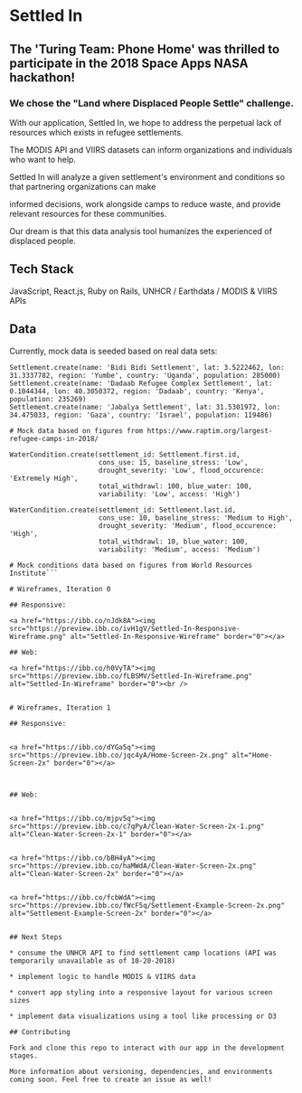 # Settled In

## The 'Turing Team: Phone Home' was thrilled to participate in the 2018 Space Apps NASA hackathon! 

### We chose the "Land where Displaced People Settle" challenge.

With our application, Settled In, we hope to address the perpetual lack of resources which exists in refugee settlements.

The MODIS API and VIIRS datasets can inform organizations and individuals who want to help.

Settled In will analyze a given settlement's environment and conditions so that partnering organizations can make

informed decisions, work alongside camps to reduce waste, and provide relevant resources for these communities.

Our dream is that this data analysis tool humanizes the experienced of displaced people.

## Tech Stack

JavaScript, React.js, Ruby on Rails, UNHCR / Earthdata / MODIS & VIIRS APIs

## Data

Currently, mock data is seeded based on real data sets:

```Settlement.create(name: 'Kutupalong Settlement', lat: 21.2153522, lon: 92.172192, region: 'Coxs Bazaar', country: 'Bangladesh', population: 886778)
Settlement.create(name: 'Bidi Bidi Settlement', lat: 3.5222462, lon: 31.3337782, region: 'Yumbe', country: 'Uganda', population: 285000)
Settlement.create(name: 'Dadaab Refugee Complex Settlement', lat: 0.1044344, lon: 40.3050372, region: 'Dadaab', country: 'Kenya', population: 235269)
Settlement.create(name: 'Jabalya Settlement', lat: 31.5301972, lon: 34.475033, region: 'Gaza', country: 'Israel', population: 119486)

# Mock data based on figures from https://www.raptim.org/largest-refugee-camps-in-2018/

WaterCondition.create(settlement_id: Settlement.first.id, 
                      cons_use: 15, baseline_stress: 'Low', 
                      drought_severity: 'Low', flood_occurence: 'Extremely High', 
                      total_withdrawl: 100, blue_water: 100, 
                      variability: 'Low', access: 'High')

WaterCondition.create(settlement_id: Settlement.last.id,
                      cons_use: 10, baseline_stress: 'Medium to High',
                      drought_severity: 'Medium', flood_occurence: 'High',
                      total_withdrawl: 10, blue_water: 100,
                      variability: 'Medium', access: 'Medium')

# Mock conditions data based on figures from World Resources Institute```

# Wireframes, Iteration 0

## Responsive:

<a href="https://ibb.co/nJdk8A"><img src="https://preview.ibb.co/ivH1gV/Settled-In-Responsive-Wireframe.png" alt="Settled-In-Responsive-Wireframe" border="0"></a>

## Web:

<a href="https://ibb.co/h0VyTA"><img src="https://preview.ibb.co/fLBSMV/Settled-In-Wireframe.png" alt="Settled-In-Wireframe" border="0"><br />
  

# Wireframes, Iteration 1

## Responsive:


<a href="https://ibb.co/dYGa5q"><img src="https://preview.ibb.co/jqc4yA/Home-Screen-2x.png" alt="Home-Screen-2x" border="0"></a>



## Web:


<a href="https://ibb.co/mjpv5q"><img src="https://preview.ibb.co/c7qPyA/Clean-Water-Screen-2x-1.png" alt="Clean-Water-Screen-2x-1" border="0"></a>


<a href="https://ibb.co/bBH4yA"><img src="https://preview.ibb.co/haMWdA/Clean-Water-Screen-2x.png" alt="Clean-Water-Screen-2x" border="0"></a>


<a href="https://ibb.co/fcbWdA"><img src="https://preview.ibb.co/fWcF5q/Settlement-Example-Screen-2x.png" alt="Settlement-Example-Screen-2x" border="0"></a>


## Next Steps

* consume the UNHCR API to find settlement camp locations (API was temporarily unavailable as of 10-20-2018)

* implement logic to handle MODIS & VIIRS data

* convert app styling into a responsive layout for various screen sizes

* implement data visualizations using a tool like processing or D3

## Contributing

Fork and clone this repo to interact with our app in the development stages.

More information about versioning, dependencies, and environments coming soon. Feel free to create an issue as well!
